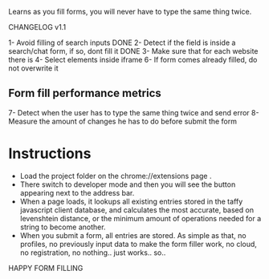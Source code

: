 Learns as you fill forms, you will never have to type the same thing twice.

CHANGELOG  v1.1

1- Avoid filling of search inputs                                           DONE
2- Detect if the field is inside a search/chat form, if so, dont fill it    DONE
3- Make sure that for each website there is 
4- Select elements inside iframe
6- If form comes already filled, do not overwrite it


Form fill performance metrics
-----------------------------

7- Detect when the user has to type the same thing twice and send error
8- Measure the amount of changes he has to do before submit the form


Instructions
============

- Load the project folder on the chrome://extensions page . 
- There switch to developer mode and then you will see the button appearing next to the address bar. 
- When a page loads, it lookups all existing entries stored in the taffy javascript client database, and calculates the most accurate, based on levenshtein distance, or the minimum amount of operations needed for a string to become another.
- When you submit a form, all entries are stored. As simple as that, no profiles, no previously input data to make the form filler work, no cloud, no registration, no nothing.. just works.. so.. 


HAPPY FORM FILLING

